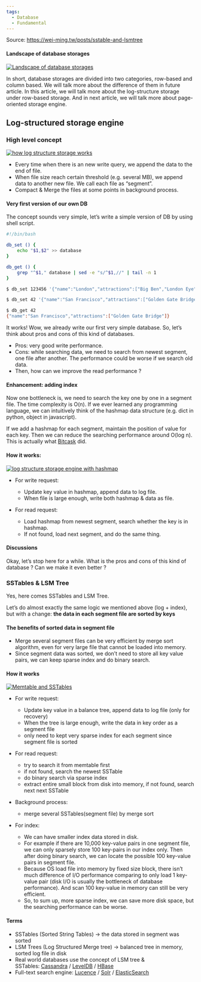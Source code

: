 ```yaml
---
tags:
  - Database
  - Fundamental
---
```


Source: https://wei-ming.tw/posts/sstable-and-lsmtree
#### Landscape of database storages

[![Landscape of database storages](https://wei-ming.tw/static/b0453fbb95c32586f445dca4f9795c72/d9199/storage-engine-tree.png "Landscape of database storages")](https://wei-ming.tw/static/b0453fbb95c32586f445dca4f9795c72/3e992/storage-engine-tree.png)

In short, database storages are divided into two categories, row-based and column based. We will talk more about the difference of them in future article. In this article, we will talk more about the log-structure storage under row-based storage. And in next article, we will talk more about page-oriented storage engine.

## [](https://wei-ming.tw/posts/sstable-and-lsmtree#log-structured-storage-engine)Log-structured storage engine

### [](https://wei-ming.tw/posts/sstable-and-lsmtree#high-level-concept)High level concept

[![how log structure storage works](https://wei-ming.tw/static/df9e4d7ea5a3d27c05202cefb51cb500/d9199/log-structure-storage.png "how log structure storage works")](https://wei-ming.tw/static/df9e4d7ea5a3d27c05202cefb51cb500/d3deb/log-structure-storage.png)

- Every time when there is an new write query, we append the data to the end of file.
- When file size reach certain threshold (e.g. several MB), we append data to another new file. We call each file as “segment”.
- Compact & Merge the files at some points in background process.

#### [](https://wei-ming.tw/posts/sstable-and-lsmtree#very-first-version-of-our-own-db)Very first version of our own DB

The concept sounds very simple, let’s write a simple version of DB by using shell script.

```bash
#!/bin/bash

db_set () {
    echo "$1,$2" >> database
}

db_get () {
    grep "^$1," database | sed -e "s/^$1,//" | tail -n 1
}
```

```bash
$ db_set 123456 '{"name":"London","attractions":["Big Ben","London Eye"]}'

$ db_set 42 '{"name":"San Francisco","attractions":["Golden Gate Bridge"]}'

$ db_get 42
{"name":"San Francisco","attractions":["Golden Gate Bridge"]}
```

It works! Wow, we already write our first very simple database. So, let’s think about pros and cons of this kind of databases.

- Pros: very good write performance.
- Cons: while searching data, we need to search from newest segment, one file after another. The performance could be worse if we search old data.
- Then, how can we improve the read performance ?

#### [](https://wei-ming.tw/posts/sstable-and-lsmtree#enhancement-adding-index)Enhancement: adding index

Now one bottleneck is, we need to search the key one by one in a segment file. The time complexity is O(n). If we ever learned any programming language, we can intuitively think of the hashmap data structure (e.g. dict in python, object in javascript).

If we add a hashmap for each segment, maintain the position of value for each key. Then we can reduce the searching performance around O(log n). This is actually what [Bitcask](https://github.com/basho/bitcask) did.

#### [](https://wei-ming.tw/posts/sstable-and-lsmtree#how-it-works)How it works:

[![log structure storage engine with hashmap](https://wei-ming.tw/static/77b810dcf665996bd187b758f033410b/d9199/log-structure-storage-with-hash.png "log structure storage engine with hashmap")](https://wei-ming.tw/static/77b810dcf665996bd187b758f033410b/a8a6f/log-structure-storage-with-hash.png)

- For write request:
    
    - Update key value in hashmap, append data to log file.
    - When file is large enough, write both hashmap & data as file.
- For read request:
    
    - Load hashmap from newest segment, search whether the key is in hashmap.
    - If not found, load next segment, and do the same thing.

#### [](https://wei-ming.tw/posts/sstable-and-lsmtree#discussions)Discussions

Okay, let’s stop here for a while. What is the pros and cons of this kind of database ? Can we make it even better ?

### [](https://wei-ming.tw/posts/sstable-and-lsmtree#sstables--lsm-tree)SSTables & LSM Tree

Yes, here comes SSTables and LSM Tree.

Let’s do almost exactly the same logic we mentioned above (log + index), but with a change: **the data in each segment file are sorted by keys**

#### [](https://wei-ming.tw/posts/sstable-and-lsmtree#the-benefits-of-sorted-data-in-segment-file)The benefits of sorted data in segment file

- Merge several segment files can be very efficient by merge sort algorithm, even for very large file that cannot be loaded into memory.
- Since segment data was sorted, we don’t need to store all key value pairs, we can keep sparse index and do binary search.

#### [](https://wei-ming.tw/posts/sstable-and-lsmtree#how-it-works-1)How it works

[![Memtable and SSTables](https://wei-ming.tw/static/71ed0488ba6f8432ad60effe1c923651/d9199/LSM-tree.png "Memtable and SSTables")](https://wei-ming.tw/static/71ed0488ba6f8432ad60effe1c923651/add4c/LSM-tree.png)

- For write request:
    
    - Update key value in a balance tree, append data to log file (only for recovery)
    - When the tree is large enough, write the data in key order as a segment file
    - only need to kept very sparse index for each segment since segment file is sorted
- For read request:
    
    - try to search it from memtable first
    - if not found, search the newest SSTable
    - do binary search via sparse index
    - extract entire small block from disk into memory, if not found, search next next SSTable
- Background process:
    
    - merge several SSTables(segment file) by merge sort
- For index:
    
    - We can have smaller index data stored in disk.
    - For example if there are 10,000 key-value pairs in one segment file, we can only sparsely store 100 key-pairs in our index only. Then after doing binary search, we can locate the possible 100 key-value pairs in segment file.
    - Because OS load file into memory by fixed size block, there isn’t much difference of I/O performance comparing to only load 1 key-value pair (disk I/O is usually the bottleneck of database performance). And scan 100 key-value in memory can still be very efficient.
    - So, to sum up, more sparse index, we can save more disk space, but the searching performance can be worse.

#### [](https://wei-ming.tw/posts/sstable-and-lsmtree#terms)Terms

- SSTables (Sorted String Tables) → the data stored in segment was sorted
- LSM Trees (Log Structured Merge tree) → balanced tree in memory, sorted log file in disk
- Real world databases use the concept of LSM tree & SSTables: [Cassandra](https://cassandra.apache.org/_/index.html) / [LevelDB](https://github.com/google/leveldb) / [HBase](https://hbase.apache.org/)
- Full-text search engine: [Lucence](https://lucene.apache.org/) / [Solr](https://solr.apache.org/) / [ElasticSearch](https://www.elastic.co/)